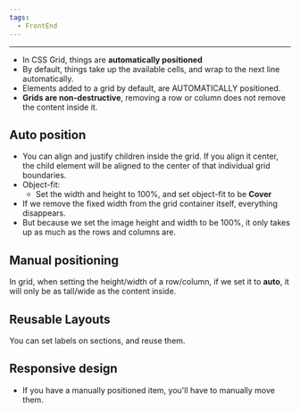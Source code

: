 ```yaml
---
tags:
  - FrontEnd
---
```


___
- In CSS Grid, things are **automatically positioned**
- By default, things take up the available cells, and wrap to the next line automatically.
- Elements added to a grid by default, are AUTOMATICALLY positioned.
- **Grids are non-destructive**, removing a row or column does not remove the content inside it.

## Auto position
- You can align and justify children inside the grid. If you align it center, the child element will be aligned to the center of that individual grid boundaries.
- Object-fit:
	- Set the width and height to 100%, and set object-fit to be **Cover**
- If we remove the fixed width from the grid container itself, everything disappears.
- But because we set the image height and width to be 100%, it only takes up as much as the rows and columns are.

## Manual positioning
In grid, when setting the height/width of a row/column, if we set it to **auto**, it will only be as tall/wide as the content inside.

## Reusable Layouts
You can set labels on sections, and reuse them.

## Responsive design
- If you have a manually positioned item, you'll have to manually move them.


